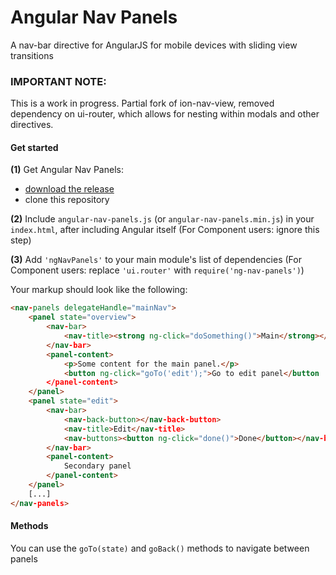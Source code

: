 # Angular Nav Panels
A nav-bar directive for AngularJS for mobile devices with sliding view transitions

### IMPORTANT NOTE: 
This is a work in progress. Partial fork of ion-nav-view, removed dependency on ui-router, which allows for nesting within modals and other directives.

#### Get started
**(1)** Get Angular Nav Panels:
 - [download the release](https://raw.githubusercontent.com/clauderic/angular-navbar/master/index.js)
 - clone this repository

**(2)** Include `angular-nav-panels.js` (or `angular-nav-panels.min.js`) in your `index.html`, after including Angular itself (For Component users: ignore this step)

**(3)** Add `'ngNavPanels'` to your main module's list of dependencies (For Component users: replace `'ui.router'` with `require('ng-nav-panels')`)

Your markup should look like the following:
```html
<nav-panels delegateHandle="mainNav">
	<panel state="overview">
		<nav-bar>
			<nav-title><strong ng-click="doSomething()">Main</strong></nav-title>
		</nav-bar>
		<panel-content>
			<p>Some content for the main panel.</p>
			<button ng-click="goTo('edit');">Go to edit panel</button
		</panel-content>
	</panel>
	<panel state="edit">
		<nav-bar>
			<nav-back-button></nav-back-button>
			<nav-title>Edit</nav-title>
			<nav-buttons><button ng-click="done()">Done</button></nav-buttons>
		</nav-bar>
		<panel-content>
			Secondary panel
		</panel-content>
	</panel>
	[...]
</nav-panels>
```
#### Methods
You can use the `goTo(state)` and `goBack()` methods to navigate between panels
